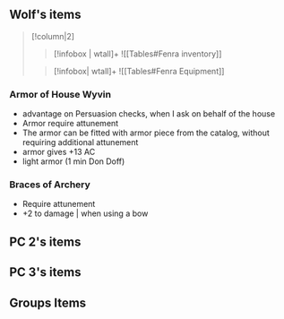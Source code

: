 ## Wolf's items
>[!column|2]
>>[!infobox | wtall]+
>>![[Tables#Fenra inventory]]
>
>>[!infobox| wtall]+
>>![[Tables#Fenra Equipment]]

### Armor of House Wyvin
- advantage on Persuasion checks, when I ask on behalf of the house
- Armor require attunement
- The armor can be fitted with armor piece from the catalog, without requiring additional attunement
- armor gives +13 AC
- light armor (1 min Don Doff)

### Braces of Archery	
- Require attunement
- +2 to damage | when using a bow



## PC 2's items




## PC 3's items




## Groups Items
